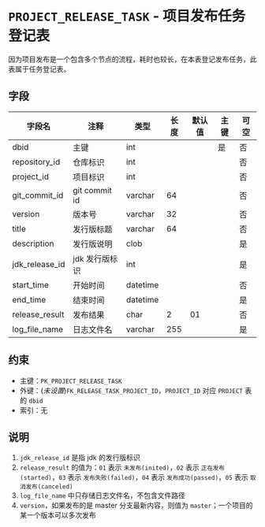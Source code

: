 # `PROJECT_RELEASE_TASK` - 项目发布任务登记表

因为项目发布是一个包含多个节点的流程，耗时也较长，在本表登记发布任务，此表属于任务登记表。

## 字段

| 字段名         | 注释           | 类型     | 长度 | 默认值 | 主键 | 可空 |
| -------------- | -------------- | -------- | ---- | ------ | ---- | ---- |
| dbid           | 主键           | int      |      |        | 是   | 否   |
| repository_id  | 仓库标识       | int      |      |        |      | 否   |
| project_id     | 项目标识       | int      |      |        |      | 否   |
| git_commit_id  | git commit id  | varchar  | 64   |        |      | 否   |
| version        | 版本号         | varchar  | 32   |        |      | 否   |
| title          | 发行版标题     | varchar  | 64   |        |      | 否   |
| description    | 发行版说明     | clob     |      |        |      | 是   |
| jdk_release_id | jdk 发行版标识 | int      |      |        |      | 是   |
| start_time     | 开始时间       | datetime |      |        |      | 否   |
| end_time       | 结束时间       | datetime |      |        |      | 是   |
| release_result | 发布结果       | char     | 2    | 01     |      | 否   |
| log_file_name  | 日志文件名     | varchar  | 255  |        |      | 是   |

## 约束

* 主键：`PK_PROJECT_RELEASE_TASK`
* 外键：(*未设置*)`FK_RELEASE_TASK_PROJECT_ID`，`PROJECT_ID` 对应 `PROJECT` 表的 `dbid`
* 索引：无

## 说明

1. `jdk_release_id` 是指 jdk 的发行版标识
2. `release_result` 的值为：`01` 表示 `未发布(inited)`，`02` 表示 `正在发布(started)`，`03` 表示 `发布失败(failed)`，`04` 表示 `发布成功(passed)`，`05` 表示 `取消发布(canceled)`
3. `log_file_name` 中只存储日志文件名，不包含文件路径
4. `version`，如果发布的是 master 分支最新内容，则值为 `master`；一个项目的某一个版本可以多次发布
